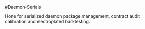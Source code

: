 #Daemon-Serials

Hone for serialized daemon package management, contract audit calibration and electroplated backtesting. 
